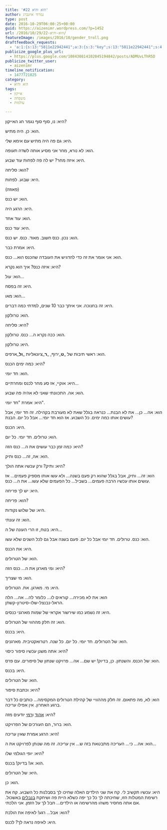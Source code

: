 ```yaml
---
title: 'הוא והיא #22'
author: נמרוד איזנברג
type: post
date: 2016-10-29T06:00:25+00:00
guid: https://aizenimr.wordpress.com/?p=1452
url: /2016/10/29/הוא-והיא-22/
featureImage: /images/2016/10/gender_troll.png
draftfeedback_requests:
  - 'a:1:{s:13:"5811e22942441";a:3:{s:3:"key";s:13:"5811e22942441";s:4:"time";s:10:"1477567017";s:7:"user_id";s:8:"91501967";}}'
publicize_google_plus_url:
  - https://plus.google.com/108430814102045194842/posts/ADMUvLThR5D
publicize_twitter_user:
  - aizenimr
timeline_notification:
  - 1477721025
category:
  - הוא והיא
tags:
  - אייקון
  - משפחה
  - עולמות

---
```

היא: נו, סוף סוף נגמר חג האייקון?

הוא: כן. היה מתיש.

היא: גם פה היה מתיש עם אימא שלי.

הוא: לא נורא, מחר אני מסיע אותה לשדה תעופה.

היא: איזה מחר? יש לה פה לפחות עוד שבוע.

הוא: סליחה?

היא: שבוע. לפחות.

(פאוזה)

הוא: יש כנס.

היא: הרגע היה.

הוא: עוד אחד.

היא: עוד כנס.

הוא: נכון. כנס חשוב. מאוד. כנס. יש כנס.

היא: אמרת כבר.

הוא: אני אומר את זה כדי להדגיש את העובדה שהכנס הוא... כנס.

היא: איזה כנס? איך הוא נקרא?

הוא: עול...

היא: זה בפסח.

הוא: מאו...

היא: זה בחנוכה. אני איתך כבר 10 שנים, למדתי כמה דברים.

הוא: טרולקון.

היא: סליחה?

הוא: ככה נקרא ה... כנס. טרולקון.

היא: טרולקון.

הוא: ראשי תיבות של _**ט**_ירוף, _**ר**_ציונאליות _**ול**_ארפים.

היא: כמה ימים הכנס?

הוא: חד יומי.

היא: אוקיי, אז סע מחר לכנס ומחרתיים...

הוא: אה. התכוונתי שאני לא אהיה פה שבוע.

היא: אמרת "חד יומי".

הוא: אה... כן... את לא הבנת... כנראה בגלל שאת לא מעורבת בקהילה. זה חד יומי, אבל עושים אותו כמה ימים. כל השבוע. אז הוא חד יומי... אבל כל יום. הבנת?

היא: הכנס.

הוא: טרולים. חד יומי. כל יום.

היא: כמה זמן כבר עושים את ה... כנס הזה?

הוא: אה, זה... כנס ותיק.

היא: ותיק? ורק עכשיו אתה הולך?

הוא: זה... ותיק, אבל בגלל שהוא רק פעם בשנה... ולא עשו אותו מספיק פעמים... אז עושים אותו עכשיו הרבה פעמים... בשביל... כל הפעמים שלא עשו... את ה... כנס.

היא: יש לך פריחה.

הוא: פריחה?

היא: של שלוש נקודות.

הוא: זה עונתי.

היא: בטח, זו הרי העונה של ה...

הוא: כנס. טרולים. חד יומי אבל כל יום. פעם בשנה אבל גם לכל השנים שלא עשו.

היא: את הכנס.

הוא: של הטרולים.

היא: ומי מארגן את ה... כנס הזה?

הוא: מי שצריך.

היא: מי. מארגן. את. הטרולים.

הוא: את לא מכירה... קוראים לו... כלומר לה... אה... הלה הראל-נבנצל-שלו-סיטרון-קשתן.

היא: זה נשמע כמו שירשור אקראי של שמות מארגני כנסים.

הוא: זה חלק מההווי של הטרולים.

היא: בכנס.

הוא: של הטרולים. חד יומי. כל יום. כל שנה. רטרואקטיבית. מארגנים.

היא: אתה משנן עכשיו סיפור כיסוי?

הוא: של הכנס. והשנתון. כן, בדיוק! יש שם... אה... פרויקט שנתון של סיפורים. עם פרס.

היא: בכנס.

הוא: של הטרולים.

היא: וכתבת סיפור?

הוא: לא, מה פתאום. זה חלק מההוויי של קהילת הטרולים המקסימה... כותבים כל דבר ברגע האחרון. אין אפילו עריכה.

היא: [אהוד][1] ו[רמי][2] יודעים מזה?

הוא: ברור, הם העורכים של הפרויקט.

היא: הרגע אמרת שאין עריכה!

הוא: אה... כי... העריכה מתבטאת בזה ש... אין עריכה. זה מה שנותן לפרויקט את ה...

היא: יופי הגולמי שלו?

הוא: או! בדיוק! בכנס.

היא: של הטרולים.

הוא: כן.

היא: עכשיו תקשיב לי. קח את שני הילדים האלה שחיכו לך בסבלנות כל השבוע. קח את רשימת המטלות הזו, שחיכתה לך כל כך יפה כשלא היית פה ושיחקת [בנבלים][3] באשכול. אם אתה מחסיר משהו מהרשימה או הילדים... חבל לך על הזמן. אני הלכתי.

הוא: אבל... רגע! לאיפה את הולכת?

היא: לאיפה נראה לך? לכנס.

 [1]: https://my2centssf.blogspot.com/
 [2]: http://www.blipanika.co.il/
 [3]: /2016/09/18/%d7%a6%d7%a2%d7%a8-%d7%92%d7%99%d7%93%d7%95%d7%9c-%d7%94%d7%a8%d7%a6%d7%90%d7%95%d7%aa/